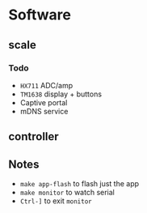 # Software

## scale

### Todo

*   `HX711` ADC/amp
*   `TM1638` display + buttons
*   Captive portal
*   mDNS service

## controller

## Notes

*   `make app-flash` to flash just the app
*   `make monitor` to watch serial
*   `Ctrl-]` to exit `monitor`
